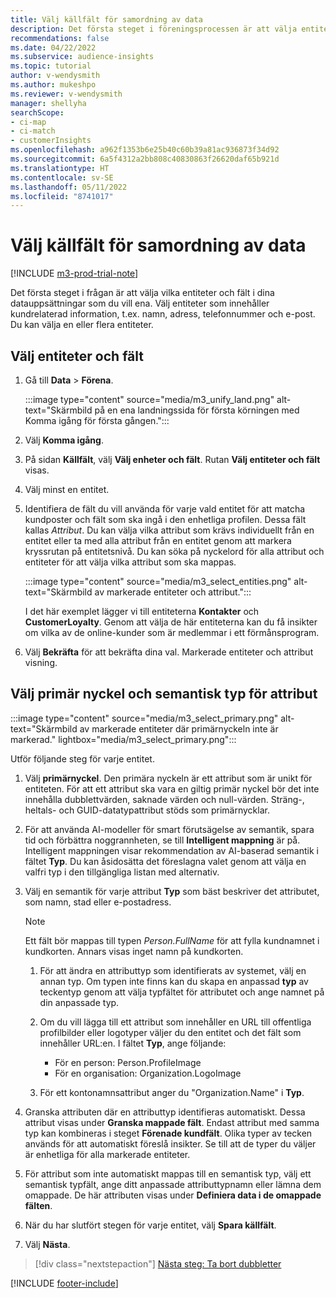 ```yaml
---
title: Välj källfält för samordning av data
description: Det första steget i föreningsprocessen är att välja entiteter, attribut, primära nycklar och lösningstyper för att mappa data till Unified customer profile.
recommendations: false
ms.date: 04/22/2022
ms.subservice: audience-insights
ms.topic: tutorial
author: v-wendysmith
ms.author: mukeshpo
ms.reviewer: v-wendysmith
manager: shellyha
searchScope:
- ci-map
- ci-match
- customerInsights
ms.openlocfilehash: a962f1353b6e25b40c60b39a81ac936873f34d92
ms.sourcegitcommit: 6a5f4312a2bb808c40830863f26620daf65b921d
ms.translationtype: HT
ms.contentlocale: sv-SE
ms.lasthandoff: 05/11/2022
ms.locfileid: "8741017"
---
```

# <a name="select-source-fields-for-data-unification"></a>Välj källfält för samordning av data

[!INCLUDE [m3-prod-trial-note](includes/m3-prod-trial-note.md)]

Det första steget i frågan är att välja vilka entiteter och fält i dina datauppsättningar som du vill ena. Välj entiteter som innehåller kundrelaterad information, t.ex. namn, adress, telefonnummer och e-post. Du kan välja en eller flera entiteter.

## <a name="select-entities-and-fields"></a>Välj entiteter och fält

1. Gå till **Data** > **Förena**.

   :::image type="content" source="media/m3_unify_land.png" alt-text="Skärmbild på en ena landningssida för första körningen med Komma igång för första gången.":::

1. Välj **Komma igång**.

1. På sidan **Källfält**, välj **Välj enheter och fält**. Rutan **Välj entiteter och fält** visas.

1. Välj minst en entitet.

1. Identifiera de fält du vill använda för varje vald entitet för att matcha kundposter och fält som ska ingå i den enhetliga profilen. Dessa fält kallas *Attribut*. Du kan välja vilka attribut som krävs individuellt från en entitet eller ta med alla attribut från en entitet genom att markera kryssrutan på entitetsnivå. Du kan söka på nyckelord för alla attribut och entiteter för att välja vilka attribut som ska mappas.

   :::image type="content" source="media/m3_select_entities.png" alt-text="Skärmbild av markerade entiteter och attribut.":::

   I det här exemplet lägger vi till entiteterna **Kontakter** och **CustomerLoyalty**. Genom att välja de här entiteterna kan du få insikter om vilka av de online-kunder som är medlemmar i ett förmånsprogram.

1. Välj **Bekräfta** för att bekräfta dina val. Markerade entiteter och attribut visning.

## <a name="select-primary-key-and-semantic-type-for-attributes"></a>Välj primär nyckel och semantisk typ för attribut

   :::image type="content" source="media/m3_select_primary.png" alt-text="Skärmbild av markerade entiteter där primärnyckeln inte är markerad." lightbox="media/m3_select_primary.png":::

Utför följande steg för varje entitet.

1. Välj **primärnyckel**. Den primära nyckeln är ett attribut som är unikt för entiteten. För att ett attribut ska vara en giltig primär nyckel bör det inte innehålla dubblettvärden, saknade värden och null-värden. Sträng-, heltals- och GUID-datatypattribut stöds som primärnycklar.

1. För att använda AI-modeller för smart förutsägelse av semantik, spara tid och förbättra noggrannheten, se till **Intelligent mappning** är på. Intelligent mappningen visar rekommendation av AI-baserad semantik i fältet **Typ**. Du kan åsidosätta det föreslagna valet genom att välja en valfri typ i den tillgängliga listan med alternativ.

1. Välj en semantik för varje attribut **Typ** som bäst beskriver det attributet, som namn, stad eller e-postadress.

   > [!NOTE]
   > Ett fält bör mappas till typen *Person.FullName* för att fylla kundnamnet i kundkorten. Annars visas inget namn på kundkorten.

   1. För att ändra en attributtyp som identifierats av systemet, välj en annan typ. Om typen inte finns kan du skapa en anpassad **typ** av teckentyp genom att välja typfältet för attributet och ange namnet på din anpassade typ.

   1. Om du vill lägga till ett attribut som innehåller en URL till offentliga profilbilder eller logotyper väljer du den entitet och det fält som innehåller URL:en. I fältet **Typ**, ange följande:
      - För en person: Person.ProfileImage
      - För en organisation: Organization.LogoImage

   1. För ett kontonamnsattribut anger du "Organization.Name" i **Typ**.

1. Granska attributen där en attributtyp identifieras automatiskt. Dessa attribut visas under **Granska mappade fält**. Endast attribut med samma typ kan kombineras i steget **Förenade kundfält**. Olika typer av tecken används för att automatiskt föreslå insikter. Se till att de typer du väljer är enhetliga för alla markerade entiteter.

1. För attribut som inte automatiskt mappas till en semantisk typ, välj ett semantisk typfält, ange ditt anpassade attributtypnamn eller lämna dem omappade. De här attributen visas under **Definiera data i de omappade fälten**.

1. När du har slutfört stegen för varje entitet, välj **Spara källfält**.

1. Välj **Nästa**.

> [!div class="nextstepaction"]
> [Nästa steg: Ta bort dubbletter](remove-duplicates.md)

[!INCLUDE [footer-include](includes/footer-banner.md)]
